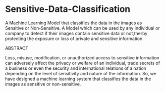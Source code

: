 # Sensitive-Data-Classification


A Machine Learning Model that classifies the data in the images as Sensitive or Non-Sensitive. A Model which can be used by any individual or company to detect if their images contain sensitive data or not,therby protecting the exposure or loss of private and sensitive information.


ABSTRACT

Loss, misuse, modification, or unauthorized access to sensitive information can adversely affect the privacy or welfare of an individual, trade secrets of a business or even the security and international relations of a nation depending on the level of sensitivity and nature of the information. So, we have designed a machine learning system that classifies the data in the images as sensitive or non-sensitive.
